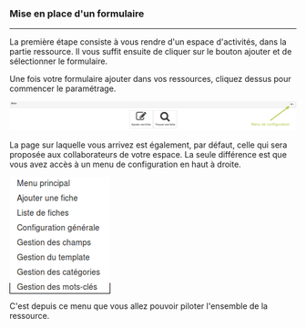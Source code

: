 ### Mise en place d'un formulaire
---
La première étape consiste à vous rendre d'un espace d'activités, dans la partie ressource. Il vous suffit ensuite de cliquer sur le bouton ajouter et de sélectionner le formulaire. 

Une fois votre formulaire ajouter dans vos ressources, cliquez dessus pour commencer le paramétrage.

![](images/clacoform-fig35.png)

La page sur laquelle vous arrivez est également, par défaut, celle qui sera proposée aux collaborateurs de votre espace. La seule différence est que vous avez accès à un menu de configuration en haut à droite.


<span style="border:1px black solid">![](images/clacoform-fig5.png)</span>



C'est depuis ce menu que vous allez pouvoir piloter l'ensemble de la ressource. 

